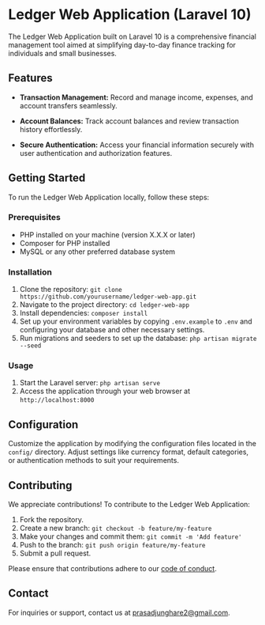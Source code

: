 # Ledger Web Application (Laravel 10)

The Ledger Web Application built on Laravel 10 is a comprehensive financial management tool aimed at simplifying day-to-day finance tracking for individuals and small businesses.

## Features

- **Transaction Management:** Record and manage income, expenses, and account transfers seamlessly.
<!-- - **Category Organization:** Categorize transactions for better insights into spending habits. -->
- **Account Balances:** Track account balances and review transaction history effortlessly.
<!-- - **Reporting and Visualization:** Generate detailed reports and visualize financial data using graphs and charts. -->
- **Secure Authentication:** Access your financial information securely with user authentication and authorization features.

## Getting Started

To run the Ledger Web Application locally, follow these steps:

### Prerequisites

- PHP installed on your machine (version X.X.X or later)
- Composer for PHP installed
- MySQL or any other preferred database system

### Installation

1. Clone the repository: `git clone https://github.com/yourusername/ledger-web-app.git`
2. Navigate to the project directory: `cd ledger-web-app`
3. Install dependencies: `composer install`
4. Set up your environment variables by copying `.env.example` to `.env` and configuring your database and other necessary settings.
5. Run migrations and seeders to set up the database: `php artisan migrate --seed`

### Usage

1. Start the Laravel server: `php artisan serve`
2. Access the application through your web browser at `http://localhost:8000`

## Configuration

Customize the application by modifying the configuration files located in the `config/` directory. Adjust settings like currency format, default categories, or authentication methods to suit your requirements.

## Contributing

We appreciate contributions! To contribute to the Ledger Web Application:

1. Fork the repository.
2. Create a new branch: `git checkout -b feature/my-feature`
3. Make your changes and commit them: `git commit -m 'Add feature'`
4. Push to the branch: `git push origin feature/my-feature`
5. Submit a pull request.

Please ensure that contributions adhere to our [code of conduct](CODE_OF_CONDUCT.md).

<!-- ## License

This project is licensed under the [MIT License](LICENSE). -->

## Contact

For inquiries or support, contact us at [prasadjunghare2@gmail.com](mailto:prasadjunghare2@gmail.com).

<!-- ## Acknowledgments

Special thanks to [Name] for their contributions or inspiration.
 -->

